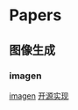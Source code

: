 # Papers

## 图像生成

### imagen

[imagen](https://imagen.research.google/)
[开源实现](https://github.com/lucidrains/imagen-pytorch)